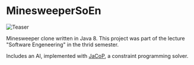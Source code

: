 # MinesweeperSoEn

![Teaser](https://mathiaslengler.github.io/res/img/minesweeper-teaser.png)

Minesweeper clone written in Java 8. This project was part of the lecture "Software Engeneering" in the thrid semester.

Includes an AI, implemented with [JaCoP](http://www.jacop.eu/), a constraint programming solver.
